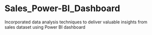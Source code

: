 # Sales_Power-BI_Dashboard
Incorporated data analysis techniques to deliver valuable insights from sales dataset using Power BI dashboard
